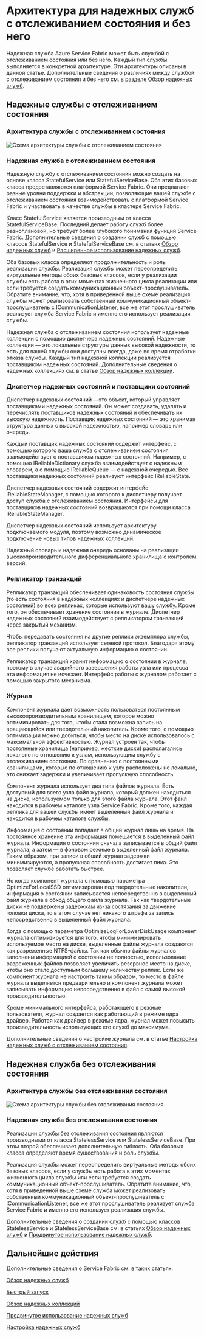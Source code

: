<properties
   pageTitle="Архитектура надежной службы | Microsoft Azure"
   description="Обзор архитектуры надежных служб для служб с отслеживанием состояния и без него"
   services="service-fabric"
   documentationCenter=".net"
   authors="AlanWarwick"
   manager="timlt"
   editor=""/>

<tags
   ms.service="Service-Fabric"
   ms.devlang="dotnet"
   ms.topic="article"
   ms.tgt_pltfrm="NA"
   ms.workload="NA"
   ms.date="09/03/2015"
   ms.author="alanwar"/>

# Архитектура для надежных служб с отслеживанием состояния и без него

Надежная служба Azure Service Fabric может быть службой с отслеживанием состояния или без него. Каждый тип службы выполняется в конкретной архитектуре. Эти архитектуры описаны в данной статье. Дополнительные сведения о различиях между службой с отслеживанием состояния и без него см. в разделе [Обзор надежных служб](service-fabric-reliable-services-introduction.md).

## Надежные службы с отслеживанием состояния

### Архитектура службы с отслеживанием состояния
![Схема архитектуры службы с отслеживанием состояния](./media/service-fabric-reliable-services-platform-architecture/reliable-stateful-service-architecture.png)

### Надежная служба с отслеживанием состояния

Надежную службу с отслеживанием состояния можно создать на основе класса StatefulService или StatefulServiceBase. Оба этих базовых класса предоставляются платформой Service Fabric. Они предлагают разные уровни поддержки и абстракции, позволяющие вашей службе с отслеживанием состояния взаимодействовать с платформой Service Fabric и участвовать в качестве службы в кластере Service Fabric.

Класс StatefulService является производным от класса StatefulServiceBase. Последний делает работу служб более разноплановой, но требует более глубокого понимания функций Service Fabric. Дополнительные сведения о создании служб с помощью классов StatefulService и StatefulServiceBase см. в статьях [Обзор надежных служб](service-fabric-reliable-services-introduction.md) и [Расширенное использование надежных служб](service-fabric-reliable-services-advanced-usage.md).

Оба базовых класса определяют продолжительность и роль реализации службы. Реализация службы может переопределить виртуальные методы обоих базовых классов, если у реализации службы есть работа в этих моментах жизненного цикла реализации или если требуется создать коммуникационный объект-прослушиватель. Обратите внимание, что, хотя в приведенной выше схеме реализация службы может реализовать собственный коммуникационный объект-прослушиватель с ICommunicationListener, все же этот прослушиватель реализует служба Service Fabric и именно его использует реализация службы.

Надежная служба с отслеживанием состояния использует надежные коллекции с помощью диспетчера надежных состояний. Надежные коллекции — это локальные структуры данных высокой надежности, то есть для вашей службы они доступны всегда, даже во время отработки отказа службы. Каждый тип надежной коллекции реализуется поставщиком надежных состояний. Дополнительные сведения о надежных коллекциях см. в статье [Обзор надежных коллекций](service-fabric-reliable-services-reliable-collections.md).

### Диспетчер надежных состояний и поставщики состояний

Диспетчер надежных состояний —это объект, который управляет поставщиками надежных состояний. Он может создавать, удалять и перечислять поставщиков надежных состояний и обеспечивать их высокую надежность. Поставщик надежных состояний — это хранимая структура данных с высокой надежностью, например словарь или очередь.

Каждый поставщик надежных состояний содержит интерфейс, с помощью которого ваша служба с отслеживанием состояния взаимодействует с поставщиком надежных состояний. Например, с помощью IReliableDictionary служба взаимодействует с надежным словарем, а с помощью IReliableQueue — с надежной очередью. Все поставщики надежных состояний реализуют интерфейс IReliableState.

Диспетчер надежных состояний содержит интерфейс IReliableStateManager, с помощью которого к диспетчеру получает доступ служба с отслеживанием состояния. Интерфейсы для поставщиков надежных состояний возвращаются при помощи класса IReliableStateManager.

Диспетчер надежных состояний использует архитектуру подключаемого модуля, поэтому возможно динамическое подключение новых типов надежных коллекций.

Надежный словарь и надежная очередь основаны на реализации высокопроизводительного дифференциального хранилища с контролем версий.

### Репликатор транзакций

Репликатор транзакций обеспечивает одинаковость состояния службы (то есть состояния в надежных коллекциях и диспетчере надежных состояний) во всех репликах, которые используют вашу службу. Кроме того, он обеспечивает хранение состояния в журнале. Диспетчер надежных состояний взаимодействует с репликатором транзакций через закрытый механизм.

Чтобы передавать состояния на другие реплики экземпляра службы, репликатор транзакций использует сетевой протокол. Благодаря этому все реплики получают актуальную информацию о состоянии.

Репликатор транзакций хранит информацию о состоянии в журнале, поэтому в случае аварийного завершения работы узла или процесса эта информация не исчезает. Интерфейс работы с журналом работает с помощью закрытого механизма.

### Журнал

Компонент журнала дает возможность пользоваться постоянным высокопроизводительным хранилищем, которое можно оптимизировать для того, чтобы стала возможна запись на вращающийся или твердотельный накопитель. Кроме того, с помощью оптимизации можно добиться, чтобы место на диске использовалось с максимальной эффективностью. Журнал устроен так, чтобы постоянные хранилища (например, жесткие диски) располагались локально по отношению к узлам, использующим службу с отслеживанием состояния. По сравнению с постоянными хранилищами, которые по отношению к узлу расположены не локально, это снижает задержки и увеличивает пропускную способность.

Компонент журнала использует два типа файлов журнала. Есть доступный для всего узла файл журнала, который должен находиться на диске, используемом только для этого файла журнала. Этот файл находится в рабочем каталоге узла Service Fabric. Кроме того, каждая реплика для вашей службы имеет выделенный файл журнала и находится в рабочем каталоге службы.

Информация о состоянии попадает в общий журнал лишь на время. На постоянное хранение эта информация помещается в выделенный файл журнала. Информация о состоянии сначала записывается в общий файл журнала, а затем — в фоновом режиме в выделенный файл журнала. Таким образом, при записи в общий журнал задержки минимизируются, а пропускная способность достигает пика. Это позволяет службе работать быстрее.

Но когда компонент журнала с помощью параметра OptimizeForLocalSSD оптимизирован под твердотельные накопители, информация о состоянии записывается непосредственно в выделенный файл журнала в обход общего файла журнала. Так как твердотельные диски не подвержены задержкам из-за состязания за движение головки диска, то в этом случае нет никакого штрафа за запись непосредственно в выделенный файл журнала.

Когда с помощью параметра OptimizeLogForLowerDiskUsage компонент журнала оптимизируется для того, чтобы минимизировать используемое место на диске, выделенные файлы журнала создаются как разреженные NTFS-файлы. Так как обычно файлы журналов заполнены информацией о состоянии не полностью, использование разреженных файлов позволяет увеличить резервное место на диске, чтобы оно стало доступным большему количеству реплик. Если же компонент журнала не настроить таким образом, то место в файле журнала выделяется предварительно и компонент журнала может записывать информацию непосредственно в файл с самой высокой производительностью.

Кроме минимального интерфейса, работающего в режиме пользователя, журнал создается как работающий в режиме ядра драйвер. Работая как драйвер в режиме ядра, журнал может повысить производительность использующих его служб до максимума.

Дополнительные сведения о настройке журнала см. в статье [Настройка надежных служб с отслеживанием состояния](service-fabric-reliable-services-configuration.md).

## Надежная служба без отслеживания состояния

### Архитектура службы без отслеживания состояния
![Схема архитектуры службы без отслеживания состояния](./media/service-fabric-reliable-services-platform-architecture/reliable-stateless-service-architecture.png)

### Надежная служба без отслеживания состояния

Реализации службы без отслеживания состояния являются производными от класса StatelessService или StatelessServiceBase. При этом второй обеспечивает дополнительную гибкость. Оба базовых класса определяют время существования и роль службы.

Реализация службы может переопределить виртуальные методы обоих базовых классов, если у службы есть работа в этих моментах жизненного цикла службы или если требуется создать коммуникационный объект-прослушиватель. Обратите внимание, что, хотя в приведенной выше схеме служба может реализовать собственный коммуникационный объект-прослушиватель с ICommunicationListener, все же этот прослушиватель реализует служба Service Fabric и именно его использует реализация службы.

Дополнительные сведения о создании служб с помощью классов StatelessService и StatelessServiceBase см. в статьях [Обзор надежных служб](service-fabric-reliable-services-introduction.md) и [Продвинутое использование надежных служб](service-fabric-reliable-services-advanced-usage.md).

<!--Every topic should have next steps and links to the next logical set of content to keep the customer engaged-->
## Дальнейшие действия

Дополнительные сведения о Service Fabric см. в таких статьях:

[Обзор надежных служб](service-fabric-reliable-services-introduction.md)

[Быстрый запуск](service-fabric-reliable-services-quick-start.md)

[Обзор надежных коллекций](service-fabric-reliable-services-reliable-collections.md)

[Продвинутое использование надежных служб](service-fabric-reliable-services-advanced-usage.md)

[Настройка надежных служб](service-fabric-reliable-services-configuration.md)

<!---HONumber=AcomDC_1223_2015-->